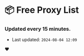 # :package: Free Proxy List
### Updated every 15 minutes.

- Last updated: `2024-08-04 12:09`

:heart:
